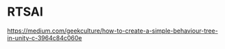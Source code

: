 # RTSAI
https://medium.com/geekculture/how-to-create-a-simple-behaviour-tree-in-unity-c-3964c84c060e